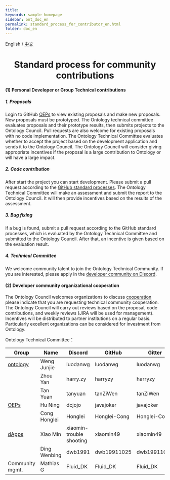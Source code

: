 ```yaml
---
title: 
keywords: sample homepage
sidebar: ont_doc_en
permalink: standard_process_for_contributor_en.html
folder: doc_en
---
```



English / [中文](./standard_process_for_contributor_zh.html)

<h1 align="center">Standard process for community contributions</h1>

#### (1) Personal Developer or Group Technical contributions

##### 1. Proposals

Login to GitHub [OEPs](https://github.com/ontio/OEPs) to view existing proposals and make new proposals. New proposals must be prototyped. The Ontology technical committee evaluates proposals and their prototype results, then submits projects to the Ontology Council. Pull requests are also welcome for existing proposals with no code implementation. The Ontology Technical Committee evaluates whether to accept the project based on the development application and sends it to the Ontology Council. The Ontology Council will consider giving appropriate incentives if the proposal is a large contribution to Ontology or will have a large impact.

##### 2. Code contribution

After start the project you can start development. Please submit a pull request according to the [GitHub standard processes](https://help.github.com/). The Ontology Technical Committee will make an assessment and submit the report to the Ontology Council. It will then provide incentives based on the results of the assessment.

##### 3. Bug fixing

If a bug is found, submit a pull request according to the GitHub standard processes, which is evaluated by the Ontology Technical Committee and submitted to the Ontology Council. After that, an incentive is given based on the evaluation result.

##### 4. Technical Committee

We welcome community talent to join the Ontology Technical Community. If you are interested, please apply in the [developer community on Discord](https://discord.gg/4TQujHj).

#### (2) Developer community organizational cooperation

The Ontology Council welcomes organizations to discuss [cooperation](https://info.ont.io/cooperation/en) please indicate that you are requesting technical community cooperation. The Ontology Council will carry out reviews based on the proposal, code contributions, and weekly reviews (JIRA will be used for management). Incentives will be distributed to partner institutions on a regular basis. Particularly excellent organizations can be considered for investment from Ontology.





Ontology Technical Committee：

| **Group**                                     | **Name**     | **Discord**              | **GitHub**   | **Gitter**   |
| --------------------------------------------- | ------------ | ------------------------ | ------------ | ------------ |
| [ontology](https://github.com/ontio/ontology) | Weng Junjie  | luodanwg                 | luodanwg     | luodanwg     |
|                                               | Zhou Yan     | harry.zy                 | harryzy      | harryzy      |
|                                               | Tan Yuan     | tanyuan                  | tanZiWen     | tanZiWen     |
| [OEPs](https://github.com/ontio/OEPs)         | Hu Ning      | dcjojo                   | javajoker    | javajoker    |
|                                               | Cong Honglei | Honglei                  | Honglei-Cong | Honglei-Cong |
| [dApps](https://github.com/ontio/ONTO)        | Xiao Min     | xiaomin-trouble shooting | xiaomin49    | xiaomin49    |
|                                               | Ding Wenbing | dwb1991                  | dwb19911025  | dwb19911025  |
|  Community mgmt.                              | Mathias G    | Fluid_DK                 | Fluid_DK     | Fluid_DK     |
